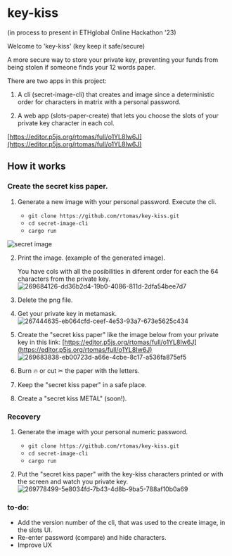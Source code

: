 # key-kiss

(in process to present in ETHglobal Online Hackathon '23)

Welcome to 'key-kiss' (key keep it safe/secure)

A more secure way to store your private key, preventing your funds from being stolen if someone finds your 12 words paper.

There are two apps in this project:

1. A cli (secret-image-cli) that creates and image since a deterministic order for characters in matrix with a personal password.


2. A web app (slots-paper-create) that lets you choose the slots of your private key character in each col.

[https://editor.p5js.org/rtomas/full/o1YL8Iw6J](https://editor.p5js.org/rtomas/full/o1YL8Iw6J)

## How it works

### Create the secret kiss paper.

1. Generate a new image with your personal password. Execute the cli.

    - `git clone https://github.com/rtomas/key-kiss.git`
    - `cd secret-image-cli`
    - `cargo run`
      
![secret image](https://github.com/rtomas/key-kiss/assets/944960/c1b78d1b-5d1d-42f8-8c14-8d1c30a683e9)

2. Print the image. (example of the generated image).

    You have cols with all the posibilities in diferent order for each the 64 characters from the private key.
![269684126-dd36b2d4-19b0-4086-811d-2dfa54bee7d7](https://github.com/rtomas/key-kiss/assets/944960/d479b325-6272-443d-976f-7acd76567954)

3. Delete the png file.

4. Get your private key in metamask.
![267444635-eb064cfd-ceef-4e53-93a7-673e5625c434](https://github.com/rtomas/key-kiss/assets/944960/a77ffe8a-a546-43d6-9cc3-3eef007aa3ff)

5. Create the "secret kiss paper" like the image below from your private key
   in this link: [https://editor.p5js.org/rtomas/full/o1YL8Iw6J](https://editor.p5js.org/rtomas/full/o1YL8Iw6J)
![269683838-eb00723d-a66e-4cbe-8c17-a536fa875ef5](https://github.com/rtomas/key-kiss/assets/944960/e021044e-cce5-4f4f-911b-ef67121557f0)

6. Burn 🔥 or cut ✂ the paper with the letters.
7. Keep the "secret kiss paper" in a safe place.
8. Create a "secret kiss METAL" (soon!).

### Recovery

1. Generate the image with your personal numeric password.

    - `git clone https://github.com/rtomas/key-kiss.git`
    - `cd secret-image-cli`
    - `cargo run`
      
2. Put the "secret kiss paper" with the key-kiss characters printed or with the screen and watch you private key.
![269778499-5e8034fd-7b43-4d8b-9ba5-788af10b0a69](https://github.com/rtomas/key-kiss/assets/944960/18e57ada-6e5f-4aeb-a446-6843145e6564)


### to-do:
 + Add the version number of the cli, that was used to the create image, in the slots UI.
 + Re-enter password (compare) and hide characters.
 + Improve UX
